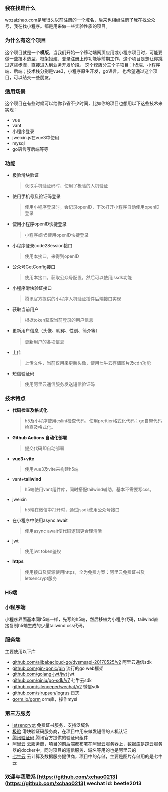

### 我在找是什么
wozaizhao.com是我很久以前注册的一个域名，后来也相继注册了我在找公众号，我在找小程序。都是用来做一些实验性质的项目。

### 为什么有这个项目
这个项目就是一个**模版**，当我们开始一个移动端网页应用或小程序项目时，可能要做一些技术选型、框架搭建、登录注册上传功能等前期工作，这个项目是想让你跳过这些步骤，直接进入到业务开发阶段。
这个模版分三个子项目：h5端、小程序端、后端；技术栈分别是vue3，小程序原生开发，go语言。
也希望通过这个项目，可以结交一些朋友。

### 适用场景
这个项目在有些时候可以给你节省不少时间，比如你的项目也想用以下这些技术来实现：
- vue
- vant
- 小程序登录
- jweixin.js在vue3中使用
- mysql
- go语言写后端等等

### 功能
- 极验滑块验证
    > 获取手机验证码时，使用了极验的人机验证
- 使用手机号及验证码登录
    > 使用小程序登录时，会记录openID，下次打开小程序自动使用openID登录
- 使用小程序openID快捷登录
    > 小程序或h5使用openID快捷登录
- 小程序登录code2Session接口
    > 使用本接口，来得到openID
- 公众号GetConfig接口
    > 使用本接口，获取公众号配置，然后可以使用jssdk功能
- 小程序滑块验证接口
    > 腾讯官方提供的小程序人机验证插件后端接口实现
- 获取当前用户
    > 根据token获取当前登录的用户信息
- 更新用户信息（头像、昵称、性别、简介等）
    > 更新用户的各项信息
- 上传
    > 上传文件，当前仅用来更新头像，使用七牛云存储图片及cdn功能
- 短信验证码
    > 使用阿里云通信服务发送短信验证码

### 技术特点
- **代码检查及格式化**
    > h5及小程序使用eslint检查代码，使用prettier格式化代码；go自带代码检查及格式化。
- **Github Actions 自动化部署**
    > 提交代码即自动部署
- **vue3+vite**
    > 使用vue3及vite来构建h5端
- vant+**tailwind**
    > h5端使用vant组件库，同时搭配tailwind辅助，基本不需要写css。
- jweixin
    > h5端在微信中打开时，通过jssdk使用公众号接口
- 在小程序中使用async await
    > 使用async await使代码逻辑更合理清晰
- jwt
    > 使用jwt token鉴权
- **https**
    > 使用接口及资源使用https，全为免费方案：阿里云免费证书及letsencrypt服务

### H5端



### 小程序端

小程序界面基本同h5端一样，先写的h5端，然后移植为小程序代码，tailwind直接复制h5端生成的少量tailwind css代码。

### 服务端
主要使用以下库
- [github.com/alibabacloud-go/dysmsapi-20170525/v2](github.com/alibabacloud-go/dysmsapi-20170525/v2) 阿里云通信sdk
- [github.com/gin-gonic/gin](github.com/gin-gonic/gin) 流行的go web框架
- [github.com/golang-jwt/jwt](github.com/golang-jwt/jwt) jwt 
- [github.com/qiniu/go-sdk/v7](github.com/qiniu/go-sdk/v7) 七牛云sdk
- [github.com/silenceper/wechat/v2](github.com/silenceper/wechat/v2) 微信sdk
- [github.com/sirupsen/logrus](github.com/sirupsen/logrus) 日志
- [gorm.io/gorm](gorm.io/gorm) orm库，操作mysl

### 第三方服务

- [letsencrypt](https://letsencrypt.org/) 免费证书服务，支持泛域名
- [极验](https://geetest.com) 滑块验证码服务商，在项目中用来做发短信的人机认证
- [腾讯验证码](https://mp.weixin.qq.com/wxopen/plugindevdoc?appid=wx3acdde82f7cf0e6e&token=&lang=zh_CN) 腾讯官方提供的验证码组件
- [阿里云](https://aliyun.com/) 云服务商，项目的前后端都布署在阿里云服务器上，数据库是跑云服务器的docker中，同时项目的短信服务、域名等用的也是阿里云的
- [七牛云](https://www.qiniu.com/) 云计算及数据服务提供商，项目中的存储，主要是图片存储用的是七牛云

### 欢迎与我联系 [https://github.com/xchao0213](https://github.com/xchao0213) wechat id: beetle2013